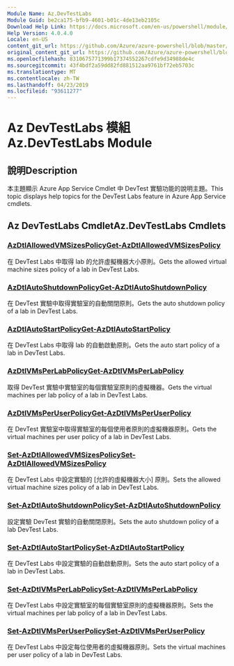 ```yaml
---
Module Name: Az.DevTestLabs
Module Guid: be2ca175-bfb9-4601-b01c-4de13eb2105c
Download Help Link: https://docs.microsoft.com/en-us/powershell/module/az.devtestlabs
Help Version: 4.0.4.0
Locale: en-US
content_git_url: https://github.com/Azure/azure-powershell/blob/master/src/DevTestLabs/DevTestLabs/help/Az.DevTestLabs.md
original_content_git_url: https://github.com/Azure/azure-powershell/blob/master/src/DevTestLabs/DevTestLabs/help/Az.DevTestLabs.md
ms.openlocfilehash: 8310675771399b17374552267cdfe9d34988de4c
ms.sourcegitcommit: 43f4bdf2a59dd82fd881512aa9761bf72eb5703c
ms.translationtype: MT
ms.contentlocale: zh-TW
ms.lasthandoff: 04/23/2019
ms.locfileid: "93611277"
---
```

# <span data-ttu-id="d75e4-101">Az DevTestLabs 模組</span><span class="sxs-lookup"><span data-stu-id="d75e4-101">Az.DevTestLabs Module</span></span>
## <span data-ttu-id="d75e4-102">說明</span><span class="sxs-lookup"><span data-stu-id="d75e4-102">Description</span></span>
<span data-ttu-id="d75e4-103">本主題顯示 Azure App Service Cmdlet 中 DevTest 實驗功能的說明主題。</span><span class="sxs-lookup"><span data-stu-id="d75e4-103">This topic displays help topics for the DevTest Labs feature in Azure App Service cmdlets.</span></span>

## <span data-ttu-id="d75e4-104">Az DevTestLabs Cmdlet</span><span class="sxs-lookup"><span data-stu-id="d75e4-104">Az.DevTestLabs Cmdlets</span></span>
### [<span data-ttu-id="d75e4-105">AzDtlAllowedVMSizesPolicy</span><span class="sxs-lookup"><span data-stu-id="d75e4-105">Get-AzDtlAllowedVMSizesPolicy</span></span>](Get-AzDtlAllowedVMSizesPolicy.md)
<span data-ttu-id="d75e4-106">在 DevTest Labs 中取得 lab 的允許虛擬機器大小原則。</span><span class="sxs-lookup"><span data-stu-id="d75e4-106">Gets the allowed virtual machine sizes policy of a lab in DevTest Labs.</span></span>

### [<span data-ttu-id="d75e4-107">AzDtlAutoShutdownPolicy</span><span class="sxs-lookup"><span data-stu-id="d75e4-107">Get-AzDtlAutoShutdownPolicy</span></span>](Get-AzDtlAutoShutdownPolicy.md)
<span data-ttu-id="d75e4-108">在 DevTest 實驗中取得實驗室的自動關閉原則。</span><span class="sxs-lookup"><span data-stu-id="d75e4-108">Gets the auto shutdown policy of a lab in DevTest Labs.</span></span>

### [<span data-ttu-id="d75e4-109">AzDtlAutoStartPolicy</span><span class="sxs-lookup"><span data-stu-id="d75e4-109">Get-AzDtlAutoStartPolicy</span></span>](Get-AzDtlAutoStartPolicy.md)
<span data-ttu-id="d75e4-110">在 DevTest Labs 中取得 lab 的自動啟動原則。</span><span class="sxs-lookup"><span data-stu-id="d75e4-110">Gets the auto start policy of a lab in DevTest Labs.</span></span>

### [<span data-ttu-id="d75e4-111">AzDtlVMsPerLabPolicy</span><span class="sxs-lookup"><span data-stu-id="d75e4-111">Get-AzDtlVMsPerLabPolicy</span></span>](Get-AzDtlVMsPerLabPolicy.md)
<span data-ttu-id="d75e4-112">取得 DevTest 實驗中實驗室的每個實驗室原則的虛擬機器。</span><span class="sxs-lookup"><span data-stu-id="d75e4-112">Gets the virtual machines per lab policy of a lab in DevTest Labs.</span></span>

### [<span data-ttu-id="d75e4-113">AzDtlVMsPerUserPolicy</span><span class="sxs-lookup"><span data-stu-id="d75e4-113">Get-AzDtlVMsPerUserPolicy</span></span>](Get-AzDtlVMsPerUserPolicy.md)
<span data-ttu-id="d75e4-114">在 DevTest 實驗室中取得實驗室的每個使用者原則的虛擬機器原則。</span><span class="sxs-lookup"><span data-stu-id="d75e4-114">Gets the virtual machines per user policy of a lab in DevTest Labs.</span></span>

### [<span data-ttu-id="d75e4-115">Set-AzDtlAllowedVMSizesPolicy</span><span class="sxs-lookup"><span data-stu-id="d75e4-115">Set-AzDtlAllowedVMSizesPolicy</span></span>](Set-AzDtlAllowedVMSizesPolicy.md)
<span data-ttu-id="d75e4-116">在 DevTest Labs 中設定實驗的 [允許的虛擬機器大小] 原則。</span><span class="sxs-lookup"><span data-stu-id="d75e4-116">Sets the allowed virtual machine sizes policy of a lab in DevTest Labs.</span></span>

### [<span data-ttu-id="d75e4-117">Set-AzDtlAutoShutdownPolicy</span><span class="sxs-lookup"><span data-stu-id="d75e4-117">Set-AzDtlAutoShutdownPolicy</span></span>](Set-AzDtlAutoShutdownPolicy.md)
<span data-ttu-id="d75e4-118">設定實驗 DevTest 實驗的自動關閉原則。</span><span class="sxs-lookup"><span data-stu-id="d75e4-118">Sets the auto shutdown policy of a lab DevTest Labs.</span></span>

### [<span data-ttu-id="d75e4-119">Set-AzDtlAutoStartPolicy</span><span class="sxs-lookup"><span data-stu-id="d75e4-119">Set-AzDtlAutoStartPolicy</span></span>](Set-AzDtlAutoStartPolicy.md)
<span data-ttu-id="d75e4-120">在 DevTest Labs 中設定實驗的自動啟動原則。</span><span class="sxs-lookup"><span data-stu-id="d75e4-120">Sets the auto start policy of a lab in DevTest Labs.</span></span>

### [<span data-ttu-id="d75e4-121">Set-AzDtlVMsPerLabPolicy</span><span class="sxs-lookup"><span data-stu-id="d75e4-121">Set-AzDtlVMsPerLabPolicy</span></span>](Set-AzDtlVMsPerLabPolicy.md)
<span data-ttu-id="d75e4-122">在 DevTest Labs 中設定實驗室的每個實驗室原則的虛擬機器原則。</span><span class="sxs-lookup"><span data-stu-id="d75e4-122">Sets the virtual machines per lab policy of a lab in DevTest Labs.</span></span>

### [<span data-ttu-id="d75e4-123">Set-AzDtlVMsPerUserPolicy</span><span class="sxs-lookup"><span data-stu-id="d75e4-123">Set-AzDtlVMsPerUserPolicy</span></span>](Set-AzDtlVMsPerUserPolicy.md)
<span data-ttu-id="d75e4-124">在 DevTest Labs 中設定每位使用者的虛擬機器原則。</span><span class="sxs-lookup"><span data-stu-id="d75e4-124">Sets the virtual machines per user policy of a lab in DevTest Labs.</span></span>

